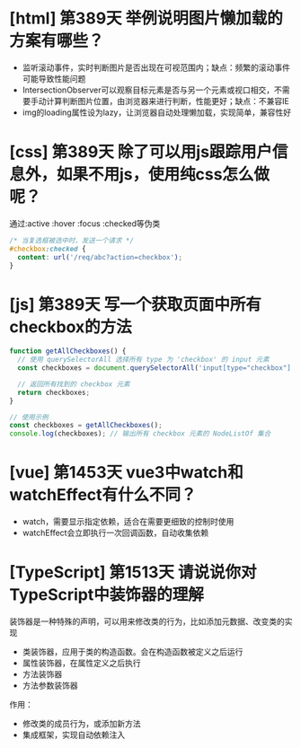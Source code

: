 # [html] 第389天 举例说明图片懒加载的方案有哪些？

- 监听滚动事件，实时判断图片是否出现在可视范围内；缺点：频繁的滚动事件可能导致性能问题
- IntersectionObserver可以观察目标元素是否与另一个元素或视口相交，不需要手动计算判断图片位置，由浏览器来进行判断，性能更好；缺点：不兼容IE
- img的loading属性设为lazy，让浏览器自动处理懒加载，实现简单，兼容性好

# [css] 第389天 除了可以用js跟踪用户信息外，如果不用js，使用纯css怎么做呢？

通过:active :hover :focus :checked等伪类
```css
/* 当复选框被选中时，发送一个请求 */
#checkbox:checked {
  content: url('/req/abc?action=checkbox');
}

```

# [js] 第389天 写一个获取页面中所有checkbox的方法

```javascript
function getAllCheckboxes() {
  // 使用 querySelectorAll 选择所有 type 为 'checkbox' 的 input 元素
  const checkboxes = document.querySelectorAll('input[type="checkbox"]');

  // 返回所有找到的 checkbox 元素
  return checkboxes;
}

// 使用示例
const checkboxes = getAllCheckboxes();
console.log(checkboxes); // 输出所有 checkbox 元素的 NodeListOf 集合

```

# [vue] 第1453天 vue3中watch和watchEffect有什么不同？

- watch，需要显示指定依赖，适合在需要更细致的控制时使用
- watchEffect会立即执行一次回调函数，自动收集依赖

# [TypeScript] 第1513天 请说说你对TypeScript中装饰器的理解

装饰器是一种特殊的声明，可以用来修改类的行为，比如添加元数据、改变类的实现
- 类装饰器，应用于类的构造函数。会在构造函数被定义之后运行
- 属性装饰器，在属性定义之后执行
- 方法装饰器
- 方法参数装饰器

作用：
- 修改类的成员行为，或添加新方法
- 集成框架，实现自动依赖注入
